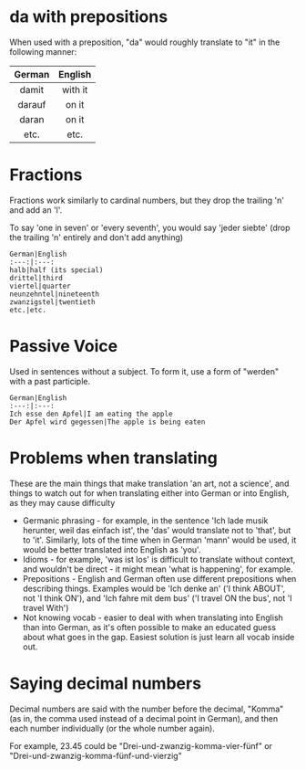 # da with prepositions
When used with a preposition, "da" would roughly translate to "it" in the following manner:

German|English
:---:|:---:
damit|with it
darauf|on it
daran|on it
etc.|etc.

# Fractions
Fractions work similarly to cardinal numbers, but they drop the trailing 'n' and add an 'l'.

To say 'one in seven' or 'every seventh', you would say 'jeder siebte' (drop the trailing 'n' entirely and don't add anything)

    German|English
    :---:|:---:
    halb|half (its special)
    drittel|third
    viertel|quarter
    neunzehntel|nineteenth
    zwanzigstel|twentieth
    etc.|etc.

# Passive Voice
Used in sentences without a subject. To form it, use a form of "werden" with a past participle.

    German|English
    :---:|:---:
    Ich esse den Apfel|I am eating the apple
    Der Apfel wird gegessen|The apple is being eaten

# Problems when translating
These are the main things that make translation 'an art, not a science', and things to watch out for when translating either into German or into English, as they may cause difficulty
 - Germanic phrasing - for example, in the sentence 'Ich lade musik herunter, weil das einfach ist', the 'das' would translate not to 'that', but to 'it'. Similarly, lots of the time when in German 'mann' would be used, it would be better translated into English as 'you'.
 - Idioms - for example, 'was ist los' is difficult to translate without context, and wouldn't be direct - it might mean 'what is happening', for example.
 - Prepositions - English and German often use different prepositions when describing things. Examples would be 'Ich denke an' ('I think ABOUT', not 'I think ON'), and 'Ich fahre mit dem bus' ('I travel ON the bus', not 'I travel With')
 - Not knowing vocab - easier to deal with when translating into English than into German, as it's often possible to make an educated guess about what goes in the gap. Easiest solution is just learn all vocab inside out.

# Saying decimal numbers
Decimal numbers are said with the number before the decimal, "Komma" (as in, the comma used instead of a decimal point in German), and then each number individually (or the whole number again).

For example, 23.45 could be "Drei-und-zwanzig-komma-vier-fünf" or "Drei-und-zwanzig-komma-fünf-und-vierzig"
